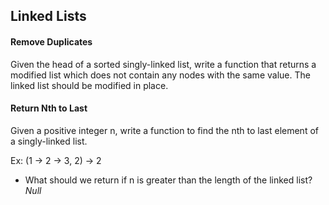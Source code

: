 ## Linked Lists

#### Remove Duplicates

Given the head of a sorted singly-linked list, write a function that returns a modified list which does not contain any nodes with the same value. The linked list should be modified in place.

#### Return Nth to Last

Given a positive integer n, write a function to find the nth to last element of a singly-linked list.

Ex: (1 -> 2 -> 3, 2) -> 2

- What should we return if n is greater than the length of the linked list? _Null_

